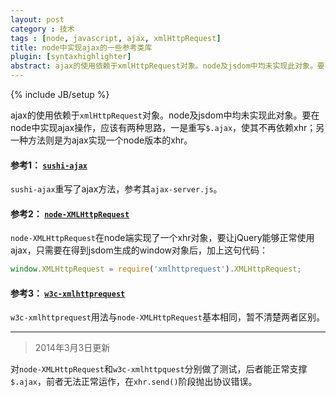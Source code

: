 ```yaml
---
layout: post
category : 技术
tags : [node, javascript, ajax, xmlHttpRequest]
title: node中实现ajax的一些参考类库
plugin: [syntaxhighlighter]
abstract: ajax的使用依赖于xmlHttpRequest对象。node及jsdom中均未实现此对象。要在node中实现ajax操作，应该有两种思路，一是重写$.ajax，使其不再依赖xhr；另一种方法则是为ajax实现一个node版本的xhr。
---
```


{% include JB/setup %}
<link href="{{BASE_PATH}}/assets/themes/zhouhua/plugins/syntaxhighlighter/styles/shCoreRDark.css" rel="stylesheet" type="text/css" />
<link href="{{BASE_PATH}}/assets/themes/zhouhua/plugins/syntaxhighlighter/styles/shThemeRDark.css" rel="stylesheet" type="text/css" />

ajax的使用依赖于`xmlHttpRequest`对象。node及jsdom中均未实现此对象。要在node中实现ajax操作，应该有两种思路，一是重写`$.ajax`，使其不再依赖xhr；另一种方法则是为ajax实现一个node版本的xhr。
#### 参考1： [`sushi-ajax`](https://github.com/phlik/sushi-ajax/)

`sushi-ajax`重写了ajax方法，参考其`ajax-server.js`。

#### 参考2： [`node-XMLHttpRequest`](https://github.com/driverdan/node-XMLHttpRequest)

`node-XMLHttpRequest`在node端实现了一个xhr对象，要让jQuery能够正常使用ajax，只需要在得到jsdom生成的window对象后，加上这句代码：

```javascript
window.XMLHttpRequest = require('xmlhttprequest').XMLHttpRequest;
```


#### 参考3： [`w3c-xmlhttprequest`](https://github.com/ykzts/node-xmlhttprequest)

`w3c-xmlhttprequest`用法与`node-XMLHttpRequest`基本相同，暂不清楚两者区别。

---

> 2014年3月3日更新

对`node-XMLHttpRequest`和`w3c-xmlhttpquest`分别做了测试，后者能正常支撑`$.ajax`，前者无法正常运作，在`xhr.send()`阶段抛出协议错误。
